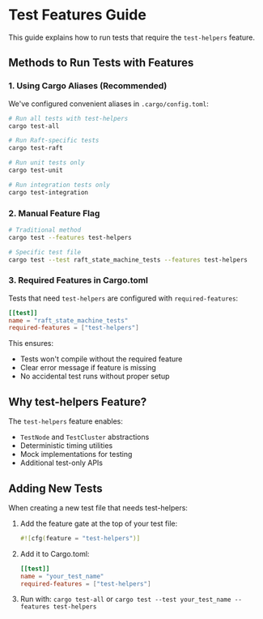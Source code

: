 # Test Features Guide

This guide explains how to run tests that require the `test-helpers` feature.

## Methods to Run Tests with Features

### 1. Using Cargo Aliases (Recommended)

We've configured convenient aliases in `.cargo/config.toml`:

```bash
# Run all tests with test-helpers
cargo test-all

# Run Raft-specific tests
cargo test-raft

# Run unit tests only
cargo test-unit

# Run integration tests only
cargo test-integration
```

### 2. Manual Feature Flag

```bash
# Traditional method
cargo test --features test-helpers

# Specific test file
cargo test --test raft_state_machine_tests --features test-helpers
```

### 3. Required Features in Cargo.toml

Tests that need `test-helpers` are configured with `required-features`:

```toml
[[test]]
name = "raft_state_machine_tests"
required-features = ["test-helpers"]
```

This ensures:
- Tests won't compile without the required feature
- Clear error message if feature is missing
- No accidental test runs without proper setup

## Why test-helpers Feature?

The `test-helpers` feature enables:
- `TestNode` and `TestCluster` abstractions
- Deterministic timing utilities
- Mock implementations for testing
- Additional test-only APIs

## Adding New Tests

When creating a new test file that needs test-helpers:

1. Add the feature gate at the top of your test file:
   ```rust
   #![cfg(feature = "test-helpers")]
   ```

2. Add it to Cargo.toml:
   ```toml
   [[test]]
   name = "your_test_name"
   required-features = ["test-helpers"]
   ```

3. Run with: `cargo test-all` or `cargo test --test your_test_name --features test-helpers`